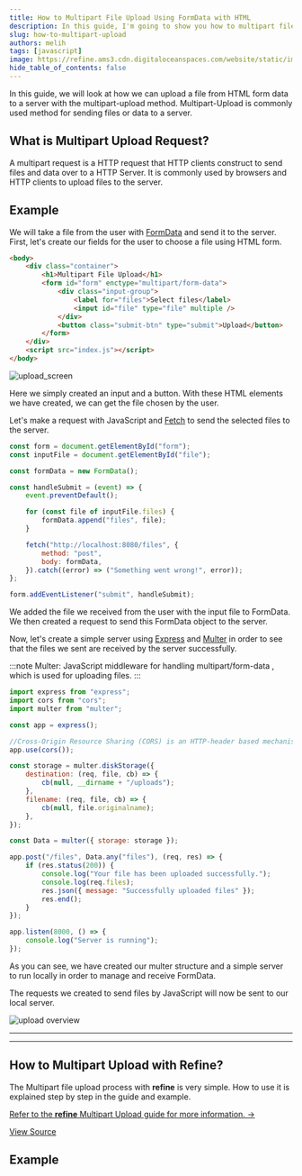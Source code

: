 ```yaml
---
title: How to Multipart File Upload Using FormData with HTML
description: In this guide, I'm going to show you how to multipart files upload with using HTML and JavaScript
slug: how-to-multipart-upload
authors: melih
tags: [javascript]
image: https://refine.ams3.cdn.digitaloceanspaces.com/website/static/img/placeholder.png
hide_table_of_contents: false
---
```





In this guide, we will look at how we can upload a file from HTML form data to a server with the multipart-upload method. Multipart-Upload is commonly used method for sending files or data to a server.

<!--truncate-->

## What is Multipart Upload Request?

A multipart request is a HTTP request that HTTP clients construct to send files and data over to a HTTP Server. It is commonly used by browsers and HTTP clients to upload files to the server.

## Example

We will take a file from the user with [FormData](https://developer.mozilla.org/en-US/docs/Web/API/FormData) and send it to the server. First, let's create our fields for the user to choose a file using HTML form.

```html
<body>
    <div class="container">
        <h1>Multipart File Upload</h1>
        <form id="form" enctype="multipart/form-data">
            <div class="input-group">
                <label for="files">Select files</label>
                <input id="file" type="file" multiple />
            </div>
            <button class="submit-btn" type="submit">Upload</button>
        </form>
    </div>
    <script src="index.js"></script>
</body>
```

<img src="https://refine.ams3.cdn.digitaloceanspaces.com/blog/2021-12-27-multipart-upload/upload.png" alt="upload_screen" />
<br />

Here we simply created an input and a button. With these HTML elements we have created, we can get the file chosen by the user.

Let's make a request with JavaScript and [Fetch](https://developer.mozilla.org/en-US/docs/Web/API/Fetch_API) to send the selected files to the server.

```jsx
const form = document.getElementById("form");
const inputFile = document.getElementById("file");

const formData = new FormData();

const handleSubmit = (event) => {
    event.preventDefault();

    for (const file of inputFile.files) {
        formData.append("files", file);
    }

    fetch("http://localhost:8080/files", {
        method: "post",
        body: formData,
    }).catch((error) => ("Something went wrong!", error));
};

form.addEventListener("submit", handleSubmit);
```

We added the file we received from the user with the input file to FormData. We then created a request to send this FormData object to the server.

Now, let's create a simple server using [Express](https://expressjs.com/) and [Multer](https://github.com/expressjs/multer) in order to see that the files we sent are received by the server successfully.

:::note
Multer: JavaScript middleware for handling multipart/form-data , which is used for uploading files.
:::

```jsx title=server.js
import express from "express";
import cors from "cors";
import multer from "multer";

const app = express();

//Cross-Origin Resource Sharing (CORS) is an HTTP-header based mechanism that allows a server to indicate any origins
app.use(cors());

const storage = multer.diskStorage({
    destination: (req, file, cb) => {
        cb(null, __dirname + "/uploads");
    },
    filename: (req, file, cb) => {
        cb(null, file.originalname);
    },
});

const Data = multer({ storage: storage });

app.post("/files", Data.any("files"), (req, res) => {
    if (res.status(200)) {
        console.log("Your file has been uploaded successfully.");
        console.log(req.files);
        res.json({ message: "Successfully uploaded files" });
        res.end();
    }
});

app.listen(8000, () => {
    console.log("Server is running");
});
```

As you can see, we have created our multer structure and a simple server to run locally in order to manage and receive FormData.

The requests we created to send files by JavaScript will now be sent to our local server.

<img src="https://refine.ams3.cdn.digitaloceanspaces.com/blog/2021-12-27-multipart-upload/overview.gif" alt="upload overview" />
<br />

---

<BannerRandom />

---
## How to Multipart Upload with Refine?
The Multipart file upload process with **refine** is very simple. How to use it is explained step by step in the guide and example. 

[Refer to the **refine** Multipart Upload guide for more information. →](https://refine.dev/docs/guides-and-concepts/upload/multipart-upload/) 

[View Source](https://github.com/refinedev/refine/tree/master/examples/upload/multipartUpload)

## Example

<CodeSandboxExample path="upload-antd-multipart" />
